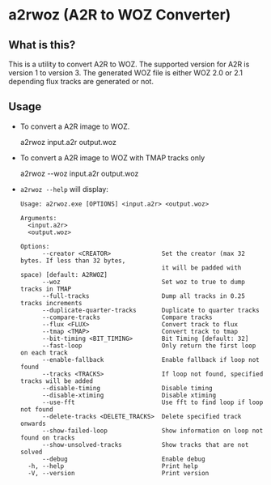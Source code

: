 # a2rwoz (A2R to WOZ Converter)

## What is this?
This is a utility to convert A2R to WOZ. The supported version for A2R is version 1 to version 3. The generated WOZ file is either WOZ 2.0 or 2.1 depending flux tracks are generated or not.

## Usage

- To convert a A2R image to WOZ. 

  a2rwoz input.a2r output.woz

- To convert a A2R image to WOZ with TMAP tracks only

  a2rwoz --woz input.a2r output.woz

- `a2rwoz --help` will display:

      Usage: a2rwoz.exe [OPTIONS] <input.a2r> <output.woz>
      
      Arguments:
        <input.a2r>
        <output.woz>
      
      Options:
            --creator <CREATOR>              Set the creator (max 32 bytes. If less than 32 bytes,
                                             it will be padded with space) [default: A2RWOZ]
            --woz                            Set woz to true to dump tracks in TMAP
            --full-tracks                    Dump all tracks in 0.25 tracks increments
            --duplicate-quarter-tracks       Duplicate to quarter tracks
            --compare-tracks                 Compare tracks
            --flux <FLUX>                    Convert track to flux
            --tmap <TMAP>                    Convert track to tmap
            --bit-timing <BIT_TIMING>        Bit Timing [default: 32]
            --fast-loop                      Only return the first loop on each track
            --enable-fallback                Enable fallback if loop not found
            --tracks <TRACKS>                If loop not found, specified tracks will be added
            --disable-timing                 Disable timing
            --disable-xtiming                Disable xtiming
            --use-fft                        Use fft to find loop if loop not found
            --delete-tracks <DELETE_TRACKS>  Delete specified track onwards
            --show-failed-loop               Show information on loop not found on tracks
            --show-unsolved-tracks           Show tracks that are not solved
            --debug                          Enable debug
        -h, --help                           Print help
        -V, --version                        Print version  


